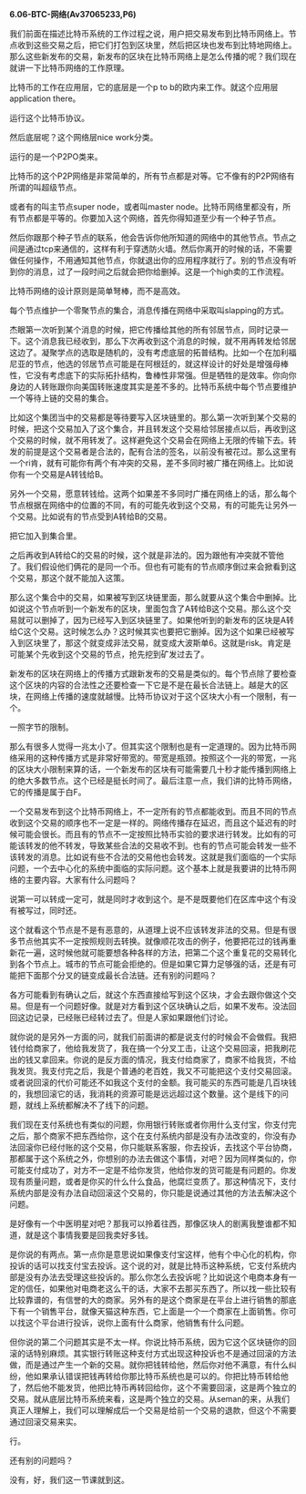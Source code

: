 **6.06-BTC-网络(Av37065233,P6)**

我们前面在描述比特币系统的工作过程之说，用户把交易发布到比特币网络上。节点收到这些交易之后，把它们打包到区块里，然后把区块也发布到比特地网络上。那么这些新发布的交易，新发布的区块在比特币网络上是怎么传播的呢？我们现在就讲一下比特币网络的工作原理。

比特币的工作在应用层，它的底层是一个p to
b的欧内来工作。就这个应用层application there。

运行这个比特币协议。

然后底层呢？这个网络层nice work分类。

运行的是一个P2PO类来。

比特币的这个P2P网络是非常简单的，所有节点都是对等。它不像有的P2P网络有所谓的叫超级节点。

或者有的叫主节点super node，或者叫master
node。比特币网络里都没有，所有节点都是平等的。你要加入这个网络，首先你得知道至少有一个种子节点。

然后你跟那个种子节点的联系，他会告诉你他所知道的网络中的其他节点。节点之间是通过tcp来通信的，这样有利于穿透防火墙。然后你离开的时候的话，不需要做任何操作，不用通知其他节点，你就退出你的应用程序就行了。别的节点没有听到你的消息，过了一段时间之后就会把你给删掉。这是一个high卖的工作流程。

比特币网络的设计原则是简单弩棒，而不是高效。

每个节点维护一个零聚节点的集合，消息传播在网络中采取叫slapping的方式。

杰眼第一次听到某个消息的时候，把它传播给其他的所有邻居节点，同时记录一下。这个消息我已经收到，那么下次再收到这个消息的时候，就不用再转发给邻居这边了。凝聚学点的选取是随机的，没有考虑底层的拓普结构。比如一个在加利福尼亚的节点，他选的邻居节点可能是在阿根廷的，就这样设计的好处是增强母棒性，它没有考虑底下的实际拓扑结构，鲁棒性非常强。但是牺牲的是效率。你向你身边的人转账跟你向美国转账速度其实是差不多的。比特币系统中每个节点要维护一个等待上链的交易的集合。

比如这个集团当中的交易都是等待要写入区块链里的。那么第一次听到某个交易的时候，把这个交易加入了这个集合，并且转发这个交易给邻居接点以后，再收到这个交易的时候，就不用转发了。这样避免这个交易会在网络上无限的传输下去。转发的前提是这个交易者是合法的，配有合法的签名，以前没有被花过。那么这里有一个ri肯，就有可能你有两个有冲突的交易，差不多同时被广播在网络上。比如说你有一个交易是A转钱给B。

另外一个交易，愿意转钱给。这两个如果差不多同时广播在网络上的话，那么每个节点根据在网络中的位置的不同，有的可能先收到这个交易，有的可能先让另外一个交易。比如说有的节点受到A转给B的交易。

把它加入到集合里。

之后再收到A转给C的交易的时候，这个就是非法的。因为跟他有冲突就不管他了。我们假设他们俩花的是同一个币。但也有可能有的节点顺序倒过来会掀看到这个交易，那这个就不能加入这策。

那么这个集合中的交易，如果被写到区块链里面，那么就要从这个集合中删掉。比如说这个节点听到一个新发布的区块，里面包含了A转给B这个交易。那么这个交易就可以删掉了，因为已经写入到区块链里了。如果他听到的新发布的区块是A转给C这个交易。这时候怎么办？这时候其实也要把它删掉。因为这个如果已经被写入到区块里了，那这个就变成非法交易，就变成大波斯单6。这就是risk。肯定是可能某个先收到这个交易的节点，抢先挖到矿发过去了。

新发布的区块在网络上的传播方式跟新发布的交易是类似的。每个节点除了要检查这个区块的内容的合法性之还要检查一下它是不是在最长合法链上。越是大的区块，在网络上传播的速度就越慢。比特币协议对于这个区块大小有一个限制，有一个。

一照字节的限制。

那么有很多人觉得一兆太小了。但其实这个限制也是有一定道理的。因为比特币网络采用的这种传播方式是非常好带宽的。带宽是瓶颈。按照这个一兆的带宽，一兆的区块大小限制来算的话，一个新发布的区块有可能需要几十秒才能传播到网络上的绝大多数节点。这个已经是挺长时间了。最后注意一点，我们讲的比特币网络，它的传播是属于白F。

一个交易发布到这个比特币网络上，不一定所有的节点都能收到。而且不同的节点收到这个交易的顺序也不一定是一样的。网络传播存在延迟，而且这个延迟有的时候可能会很长。而且有的节点不一定按照比特币实验的要求进行转发。比如有的可能该转发的他不转发，导致某些合法的交易收不到。也有的节点可能会转发一些不该转发的消息。比如说有些不合法的交易他也会转发。这就是我们面临的一个实际问题，一个去中心化的系统中面临的实际问题。这个基本上就是我要讲的比特币网络的主要内容。大家有什么问题吗？

说第一可以转成一定可，就是同时才收到这个。是不是既要他们在区库中这个有没有被写过，同时还。

这个就看这个节点是不是有恶意的，从道理上说不应该转发非法的交易。但是有很多节点他其实不一定按照规则去转换。就像顺花攻击的例子，他要把花过的钱再重新花一遍，这时候他就可能要想各种各样的方法，把第二个这个重复花的交易转化到各个节点上。城市的节点可能会拒绝的。但是如果它算力足够强的话，还是有可能把下面那个分叉的链变成最长合法链。还有别的问题吗？

各方可能看到有确认之后，就这个东西直接给写到这个区块，才会去跟你做这个交易。但是有一个问题好像。就是对方看到这个区块确认之后，如果不发布。没法回回这边记录，已经账已经转过去了。但是人家如果跟他们讨论。

就你说的是另外一方面的问，就我们前面讲的都是说支付的时候会不会做假。我把钱付给商家了，他给我发货了，我在搞一个分叉工击，让这个交易回滚，把我刷花出的钱又拿回来。你说的是反方面的情况，我支付给商家了，商家不给我货，不给我发货。我支付完之后，我是个普通的老百姓，我又不可能把这个支付交易回滚。或者说回滚的代价可能还不如我这个支付的金额。我可能买的东西可能是几百块钱的，我想回滚它的话，我消耗的资源可能是远远超过这个数量。这个是线下的问题，就线上系统都解决不了线下的问题。

我们现在支付系统也有类似的问题，你用银行转账或者你用什么支付宝，你支付完之后，那个商家不把东西给你，这个在支付系统内部是没有办法改变的，你没有办法回滚你已经付账的这个交易，你只能联系客服，你去投诉，去找这个平台协商，那都属于这个系统之外，你想别的办法去做这个事情，对吧？因为同样类似的，你可能支付成功了，对方不一定是不给你发货，他给你发的货可能是有问题的。你发现有质量问题，或者是你买的什么什么食品，他腐烂变质了。那这种情况下，支付系统内部是没有办法自动回滚这个交易的，你只能是说通过其他的方法去解决这个问题。

是好像有一个中医明星对吧？那我可以拎着往西，那像区块人的剧离我整谁都不知道，就是这个事情我要是回我卖好多钱。

是你说的有两点。第一点你是意思说如果像支付宝这样，他有个中心化的机构，你投诉的话可以找支付宝去投诉。这个说的对，就是比特币这种系统，它支付系统内部是没有办法去受理这些投诉的。那么你怎么去投诉呢？比如说这个电商本身有一定的信任，如果他对电商老这么干的话，大家不去那买东西了。所以找一些比较有比较靠谱的，有信誉的大的商家。另外有的是这个商家是在平台上进行销售的那底下有一个销售平台，就像天猫这种东西，它上面是一个一个商家在上面销售。你可以找这个平台进行投诉，说你上面有什么商家，他销售有什么问题。

但你说的第二个问题其实是不太一样。你说比特币系统，因为它这个区块链你的回滚的话特别麻烦。其实银行转账这种支付方式出现这种投诉也不是通过回滚的方法做，而是通过产生一个新的交易。就你把钱转给他，然后你对他不满意，有什么纠纷，他如果承认错误把钱再转给你那比特币系统也是可以的。你把比特币转给他了，然后他不能发货，他把比特币再转回给你，这个不需要回滚，这是两个独立的交易。就从底层比特币系统来看，这是两个独立的交易。从seman的来，从我们真正人理解上，我们可以理解成后一个交易是给前一个交易的退款，但这个不需要通过回滚交易来实。

行。

还有别的问题吗？

没有，好，我们这一节课就到这。
